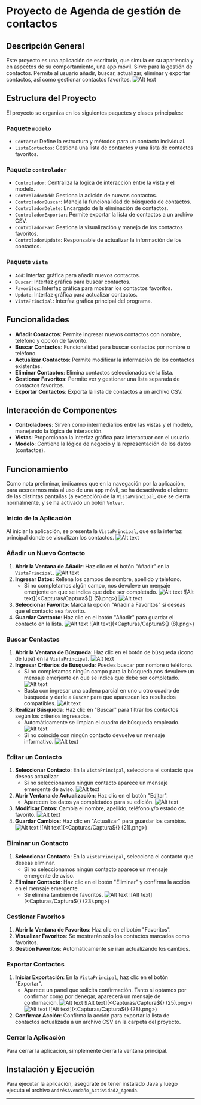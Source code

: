 # Proyecto de Agenda de gestión de contactos

## Descripción General
Este proyecto es una aplicación de escritorio, que simula en su apariencia y en aspectos de su comportamiento, una app móvil. Sirve para la gestión de contactos. Permite al usuario añadir, buscar, actualizar, eliminar y exportar contactos, así como gestionar contactos favoritos.
![Alt text](Capturas/Captura$%7B%7D.png)

## Estructura del Proyecto
El proyecto se organiza en los siguientes paquetes y clases principales:

### Paquete `modelo`
- `Contacto`: Define la estructura y métodos para un contacto individual.
- `ListaContactos`: Gestiona una lista de contactos y una lista de contactos favoritos.

### Paquete `controlador`
- `Controlador`: Centraliza la lógica de interacción entre la vista y el modelo.
- `ControladorAdd`: Gestiona la adición de nuevos contactos.
- `ControladorBuscar`: Maneja la funcionalidad de búsqueda de contactos.
- `ControladorDelete`: Encargado de la eliminación de contactos.
- `ControladorExportar`: Permite exportar la lista de contactos a un archivo CSV.
- `ControladorFav`: Gestiona la visualización y manejo de los contactos favoritos.
- `ControladorUpdate`: Responsable de actualizar la información de los contactos.

### Paquete `vista`
- `Add`: Interfaz gráfica para añadir nuevos contactos.
- `Buscar`: Interfaz gráfica para buscar contactos.
- `Favoritos`: Interfaz gráfica para mostrar los contactos favoritos.
- `Update`: Interfaz gráfica para actualizar contactos.
- `VistaPrincipal`: Interfaz gráfica principal del programa.

## Funcionalidades
- **Añadir Contactos**: Permite ingresar nuevos contactos con nombre, teléfono y opción de favorito.
- **Buscar Contactos**: Funcionalidad para buscar contactos por nombre o teléfono.
- **Actualizar Contactos**: Permite modificar la información de los contactos existentes.
- **Eliminar Contactos**: Elimina contactos seleccionados de la lista.
- **Gestionar Favoritos**: Permite ver y gestionar una lista separada de contactos favoritos.
- **Exportar Contactos**: Exporta la lista de contactos a un archivo CSV.

## Interacción de Componentes
- **Controladores**: Sirven como intermediarios entre las vistas y el modelo, manejando la lógica de interacción.
- **Vistas**: Proporcionan la interfaz gráfica para interactuar con el usuario.
- **Modelo**: Contiene la lógica de negocio y la representación de los datos (contactos).

## Funcionamiento

Como nota preliminar, indicamos que en la navegación por la aplicación, para acercarnos más al uso de una app móvil, se ha desactivado el cierre de las distintas pantallas (a excepción) de la `VistaPrincipal`, que se cierra normalmente, y se ha activado un botón `Volver`.

### Inicio de la Aplicación
Al iniciar la aplicación, se presenta la `VistaPrincipal`, que es la interfaz principal donde se visualizan los contactos.
![Alt text](Capturas/Captura$%7B%7D.png)
### Añadir un Nuevo Contacto
1. **Abrir la Ventana de Añadir**: Haz clic en el botón "Añadir" en la `VistaPrincipal`.
![Alt text](<Capturas/Captura${} (3).png>)
2. **Ingresar Datos**: Rellena los campos de nombre, apellido y teléfono.
   - Si no completamos algún campo, nos devuleve un mensaje emerjente en que se indica que debe ser completado.
![Alt text](<Capturas/Captura${} (4).png>)  
![Alt text](<Capturas/Captura${} (5).png>)
![Alt text](<Capturas/Captura${} (6).png>)
3. **Seleccionar Favorito**: Marca la opción "Añadir a Favoritos" si deseas que el contacto sea favorito.
4. **Guardar Contacto**: Haz clic en el botón "Añadir" para guardar el contacto en la lista.
![Alt text](<Capturas/Captura${} (7).png>)
![Alt text](<Capturas/Captura${} (8).png>)

### Buscar Contactos
1. **Abrir la Ventana de Búsqueda**: Haz clic en el botón de búsqueda (icono de lupa) en la `VistaPrincipal`.
![Alt text](<Capturas/Captura${} (9).png>)
2. **Ingresar Criterios de Búsqueda**: Puedes buscar por nombre o teléfono.
   - Si no completamos ningún campo para la búsqueda,nos devuleve un mensaje emerjente en que se indica que debe ser completado.
![Alt text](<Capturas/Captura${} (0).png>)
   - Basta con ingresar una cadena parcial en uno u otro cuadro de búsqueda y darle a `Buscar` para que aparezcan los resultados compatibles.
![Alt text](<Capturas/Captura${} (10).png>)
3. **Realizar Búsqueda**: Haz clic en "Buscar" para filtrar los contactos según los criterios ingresados.
   - Automáticamente se limpian el cuadro de búsqueda empleado.
   ![Alt text](<Capturas/Captura${} (11).png>)
   - Si no coincide con ningún contacto devuelve un mensaje informativo.
![Alt text](<Capturas/Captura${} (16).png>)

### Editar un Contacto
1. **Seleccionar Contacto**: En la `VistaPrincipal`, selecciona el contacto que deseas actualizar.
   - Si no seleccionamos ningún contacto aparece un mensaje emergente de aviso.
![Alt text](<Capturas/Captura${} (17).png>)
2. **Abrir Ventana de Actualización**: Haz clic en el botón "Editar".
   - Aparecen los datos ya completados para su edición.
![Alt text](<Capturas/Captura${} (18).png>)
3. **Modificar Datos**: Cambia el nombre, apellido, teléfono y/o estado de favorito.
![Alt text](<Capturas/Captura${} (19).png>)
4. **Guardar Cambios**: Haz clic en "Actualizar" para guardar los cambios.
![Alt text](<Capturas/Captura${} (20).png>)
![Alt text](<Capturas/Captura${} (21).png>)

### Eliminar un Contacto
1. **Seleccionar Contacto**: En la `VistaPrincipal`, selecciona el contacto que deseas eliminar.
   - Si no seleccionamos ningún contacto aparece un mensaje emergente de aviso.
2. **Eliminar Contacto**: Haz clic en el botón "Eliminar" y confirma la acción en el mensaje emergente.
   - Se elimina también de favoritos.
![Alt text](<Capturas/Captura${} (22).png>)
![Alt text](<Capturas/Captura${} (23).png>)

### Gestionar Favoritos
1. **Abrir la Ventana de Favoritos**: Haz clic en el botón "Favoritos".
2. **Visualizar Favoritos**: Se mostrarán solo los contactos marcados como favoritos.
3. **Gestión Favoritos**: Automáticamente se irán actualizando los cambios.

### Exportar Contactos
1. **Iniciar Exportación**: En la `VistaPrincipal`, haz clic en el botón "Exportar".
   - Aparece un panel que solicita confirmación. Tanto si optamos por confirmar como por denegar, aparecerá un mensaje de confirmación.
   ![Alt text](<Capturas/Captura${} (24).png>)
   ![Alt text](<Capturas/Captura${} (25).png>)
   ![Alt text](<Capturas/Captura${} (26).png>)
   ![Alt text](<Capturas/Captura${} (28).png>)
2. **Confirmar Acción**: Confirma la acción para exportar la lista de contactos actualizada a un archivo CSV en la carpeta del proyecto.

### Cerrar la Aplicación
Para cerrar la aplicación, simplemente cierra la ventana principal.

## Instalación y Ejecución
Para ejecutar la aplicación, asegúrate de tener instalado Java y luego ejecuta el archivo `AndrésAvendaño_Actividad2_Agenda`.

---
